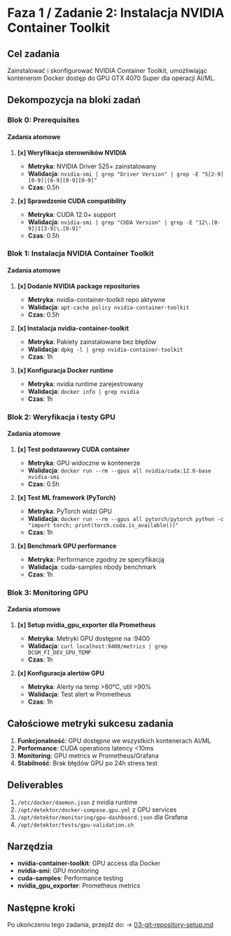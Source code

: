 # Faza 1 / Zadanie 2: Instalacja NVIDIA Container Toolkit

## Cel zadania

Zainstalować i skonfigurować NVIDIA Container Toolkit, umożliwiając kontenerom Docker dostęp do GPU GTX 4070 Super dla operacji AI/ML.

## Dekompozycja na bloki zadań

### Blok 0: Prerequisites

#### Zadania atomowe

1. **[x] Weryfikacja sterowników NVIDIA**
   - **Metryka**: NVIDIA Driver 525+ zainstalowany
   - **Walidacja**: `nvidia-smi | grep "Driver Version" | grep -E "5[2-9][0-9]|[6-9][0-9][0-9]"`
   - **Czas**: 0.5h

2. **[x] Sprawdzenie CUDA compatibility**
   - **Metryka**: CUDA 12.0+ support
   - **Walidacja**: `nvidia-smi | grep "CUDA Version" | grep -E "12\.[0-9]|1[3-9]\.[0-9]"`
   - **Czas**: 0.5h

### Blok 1: Instalacja NVIDIA Container Toolkit

#### Zadania atomowe

1. **[x] Dodanie NVIDIA package repositories**
   - **Metryka**: nvidia-container-toolkit repo aktywne
   - **Walidacja**: `apt-cache policy nvidia-container-toolkit`
   - **Czas**: 0.5h

2. **[x] Instalacja nvidia-container-toolkit**
   - **Metryka**: Pakiety zainstalowane bez błędów
   - **Walidacja**: `dpkg -l | grep nvidia-container-toolkit`
   - **Czas**: 1h

3. **[x] Konfiguracja Docker runtime**
   - **Metryka**: nvidia runtime zarejestrowany
   - **Walidacja**: `docker info | grep nvidia`
   - **Czas**: 1h

### Blok 2: Weryfikacja i testy GPU

#### Zadania atomowe

1. **[x] Test podstawowy CUDA container**
   - **Metryka**: GPU widoczne w kontenerze
   - **Walidacja**: `docker run --rm --gpus all nvidia/cuda:12.0-base nvidia-smi`
   - **Czas**: 0.5h

2. **[x] Test ML framework (PyTorch)**
   - **Metryka**: PyTorch widzi GPU
   - **Walidacja**: `docker run --rm --gpus all pytorch/pytorch python -c "import torch; print(torch.cuda.is_available())"`
   - **Czas**: 1h

3. **[x] Benchmark GPU performance**
   - **Metryka**: Performance zgodny ze specyfikacją
   - **Walidacja**: cuda-samples nbody benchmark
   - **Czas**: 1h

### Blok 3: Monitoring GPU

#### Zadania atomowe

1. **[x] Setup nvidia_gpu_exporter dla Prometheus**
   - **Metryka**: Metryki GPU dostępne na :9400
   - **Walidacja**: `curl localhost:9400/metrics | grep DCGM_FI_DEV_GPU_TEMP`
   - **Czas**: 1h

2. **[x] Konfiguracja alertów GPU**
   - **Metryka**: Alerty na temp >80°C, util >90%
   - **Walidacja**: Test alert w Prometheus
   - **Czas**: 1h

## Całościowe metryki sukcesu zadania

1. **Funkcjonalność**: GPU dostępne we wszystkich kontenerach AI/ML
2. **Performance**: CUDA operations latency <10ms
3. **Monitoring**: GPU metrics w Prometheus/Grafana
4. **Stabilność**: Brak błędów GPU po 24h stress test

## Deliverables

1. `/etc/docker/daemon.json` z nvidia runtime
2. `/opt/detektor/docker-compose.gpu.yml` z GPU services
3. `/opt/detektor/monitoring/gpu-dashboard.json` dla Grafana
4. `/opt/detektor/tests/gpu-validation.sh`

## Narzędzia

- **nvidia-container-toolkit**: GPU access dla Docker
- **nvidia-smi**: GPU monitoring
- **cuda-samples**: Performance testing
- **nvidia_gpu_exporter**: Prometheus metrics

## Następne kroki

Po ukończeniu tego zadania, przejdź do:
→ [03-git-repository-setup.md](./03-git-repository-setup.md)
